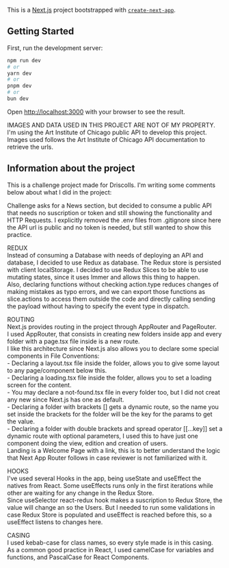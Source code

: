 This is a [Next.js](https://nextjs.org/) project bootstrapped with [`create-next-app`](https://github.com/vercel/next.js/tree/canary/packages/create-next-app).

## Getting Started

First, run the development server:

```bash
npm run dev
# or
yarn dev
# or
pnpm dev
# or
bun dev
```

Open [http://localhost:3000](http://localhost:3000) with your browser to see the result.

IMAGES AND DATA USED IN THIS PROJECT ARE NOT OF MY PROPERTY.  
I'm using the Art Institute of Chicago public API to develop this project.  
Images used follows the Art Institute of Chicago API documentation to retrieve the urls.  


## Information about the project
This is a challenge project made for Driscolls.
I'm writing some comments below about what I did in the project:  

Challenge asks for a News section, but decided to consume a public API that needs no suscription or token and still showing the functionality and HTTP Requests.
I explicitly removed the .env files from .gitignore since here the API url is public and no token is needed, but still wanted to show this practice.
  
REDUX  
Instead of consuming a Database with needs of deploying an API and database, I decided to use Redux as database. The Redux store is persisted with client localStorage.
I decided to use Redux Slices to be able to use mutating states, since it uses Immer and allows this thing to happen.  
Also, declaring functions without checking action.type reduces changes of making mistakes as typo errors, and we can export those functions as slice.actions to access them outside the code and directly calling sending the payload without having to specify the event type in dispatch.  

ROUTING  
Next.js provides routing in the project through AppRouter and PageRouter.  
I used AppRouter, that consists in creating new folders inside app and every folder with a page.tsx file inside is a new route.  
I like this architecture since Next.js also allows you to declare some special components in File Conventions:  
    - Declaring a layout.tsx file inside the folder, allows you to give some layout to any page/component below this.  
    - Declaring a loading.tsx file inside the folder, allows you to set a loading screen for the content.  
    - You may declare a not-found.tsx file in every folder too, but I did not creat any new since Next.js has one as default.  
    - Declaring a folder with brackets [] gets a dynamic route, so the name you set inside the brackets for the folder will be the key for the params to get the value.  
    - Declaring a folder with double brackets and spread operator [[...key]] set a dynamic route with optional parameters, I used this to have just one component doing the view, edition and creation of users.  
Landing is a Welcome Page with a link, this is to better understand the logic that Next App Router follows in case reviewer is not familiarized with it.  
  
HOOKS  
I've used several Hooks in the app, being useState and useEffect the natives from React. 
Some useEffects runs only in the first iterations while other are waiting for any change in the Redux Store.  
Since useSelector react-redux hook makes a suscription to Redux Store, the value will change an so the Users. But I needed to run some validations in case Redux Store is populated and useEffect is reached before this, so a useEffect listens to changes here.
  
CASING  
I used kebab-case for class names, so every style made is in this casing.  
As a common good practice in React, I used camelCase for variables and functions, and PascalCase for React Components.  
